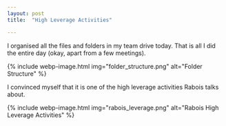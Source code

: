 ```yaml
---
layout: post
title:  "High Leverage Activities"

---
```


I organised all the files and folders in my team drive today. That is all I did the entire day (okay, apart from a few meetings).

{% include webp-image.html img="folder_structure.png" alt="Folder Structure" %}

I convinced myself that it is one of the high leverage activities Rabois talks about.

{% include webp-image.html img="rabois_leverage.png" alt="Rabois High Leverage Activities" %}
